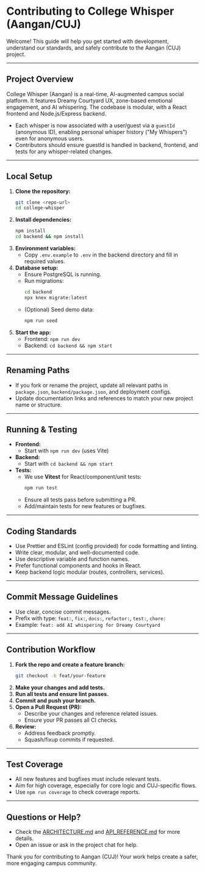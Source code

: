 # Contributing to College Whisper (Aangan/CUJ)

Welcome! This guide will help you get started with development, understand our standards, and safely contribute to the Aangan (CUJ) project.

---

## Project Overview
College Whisper (Aangan) is a real-time, AI-augmented campus social platform. It features Dreamy Courtyard UX, zone-based emotional engagement, and AI whispering. The codebase is modular, with a React frontend and Node.js/Express backend.
- Each whisper is now associated with a user/guest via a `guestId` (anonymous ID), enabling personal whisper history ("My Whispers") even for anonymous users.
- Contributors should ensure guestId is handled in backend, frontend, and tests for any whisper-related changes.

---

## Local Setup
1. **Clone the repository:**
   ```sh
   git clone <repo-url>
   cd college-whisper
   ```
2. **Install dependencies:**
   ```sh
   npm install
   cd backend && npm install
   ```
3. **Environment variables:**
   - Copy `.env.example` to `.env` in the backend directory and fill in required values.
4. **Database setup:**
   - Ensure PostgreSQL is running.
   - Run migrations:
     ```sh
     cd backend
     npx knex migrate:latest
     ```
   - (Optional) Seed demo data:
     ```sh
     npm run seed
     ```
5. **Start the app:**
   - Frontend: `npm run dev`
   - Backend: `cd backend && npm start`

---

## Renaming Paths
- If you fork or rename the project, update all relevant paths in `package.json`, `backend/package.json`, and deployment configs.
- Update documentation links and references to match your new project name or structure.

---

## Running & Testing
- **Frontend:**
  - Start with `npm run dev` (uses Vite)
- **Backend:**
  - Start with `cd backend && npm start`
- **Tests:**
  - We use **Vitest** for React/component/unit tests:
    ```sh
    npm run test
    ```
  - Ensure all tests pass before submitting a PR.
  - Add/maintain tests for new features or bugfixes.

---

## Coding Standards
- Use Prettier and ESLint (config provided) for code formatting and linting.
- Write clear, modular, and well-documented code.
- Use descriptive variable and function names.
- Prefer functional components and hooks in React.
- Keep backend logic modular (routes, controllers, services).

---

## Commit Message Guidelines
- Use clear, concise commit messages.
- Prefix with type: `feat:`, `fix:`, `docs:`, `refactor:`, `test:`, `chore:`
- Example: `feat: add AI whispering for Dreamy Courtyard`

---

## Contribution Workflow
1. **Fork the repo and create a feature branch:**
   ```sh
   git checkout -b feat/your-feature
   ```
2. **Make your changes and add tests.**
3. **Run all tests and ensure lint passes.**
4. **Commit and push your branch.**
5. **Open a Pull Request (PR):**
   - Describe your changes and reference related issues.
   - Ensure your PR passes all CI checks.
6. **Review:**
   - Address feedback promptly.
   - Squash/fixup commits if requested.

---

## Test Coverage
- All new features and bugfixes must include relevant tests.
- Aim for high coverage, especially for core logic and CUJ-specific flows.
- Use `npm run coverage` to check coverage reports.

---

## Questions or Help?
- Check the [ARCHITECTURE.md](./ARCHITECTURE.md) and [API_REFERENCE.md](./API_REFERENCE.md) for more details.
- Open an issue or ask in the project chat for help.

Thank you for contributing to Aangan (CUJ)! Your work helps create a safer, more engaging campus community. 